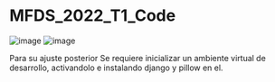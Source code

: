 # MFDS_2022_T1_Code

![image](https://user-images.githubusercontent.com/62306021/200957826-36efd52d-6cbd-4e29-8ace-d0b618708658.png)
![image](https://user-images.githubusercontent.com/62306021/200957895-dea7ebce-b1fc-47b1-a41f-068086f1c4a8.png)


Para su ajuste posterior
Se requiere inicializar un ambiente virtual de desarrollo, activandolo e instalando django y pillow en el.
